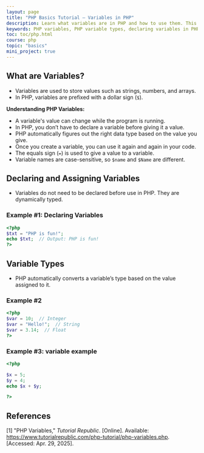 ```yaml
---
layout: page
title: "PHP Basics Tutorial – Variables in PHP"
description: Learn what variables are in PHP and how to use them. This beginner-friendly guide explains variable declaration, assignment, types, and case sensitivity with examples.
keywords: PHP variables, PHP variable types, declaring variables in PHP, assigning values in PHP, PHP dynamic typing, PHP case sensitivity, PHP basics for beginners, PHP data types
toc: toc/php.html
course: php
topic: "basics"
mini_project: true
---
```


## **What are Variables?**
- Variables are used to store values such as strings, numbers, and arrays. 
- In PHP, variables are prefixed with a dollar sign (`$`).

**Understanding PHP Variables:**

- A variable's value can change while the program is running.  
- In PHP, you don’t have to declare a variable before giving it a value.  
- PHP automatically figures out the right data type based on the value you give.  
- Once you create a variable, you can use it again and again in your code.  
- The equals sign (`=`) is used to give a value to a variable.  
- Variable names are case-sensitive, so `$name` and `$Name` are different.


## **Declaring and Assigning Variables**
- Variables do not need to be declared before use in PHP. They are dynamically typed.

### Example #1: Declaring Variables

```php
<?php
$txt = "PHP is fun!";
echo $txt;  // Output: PHP is fun!
?>
```

## **Variable Types**
- PHP automatically converts a variable’s type based on the value assigned to it.

### Example #2
  
```php
<?php
$var = 10;  // Integer
$var = "Hello!";  // String
$var = 3.14;  // Float
?>
```

### Example #3: variable example

```php
<?php

$x = 5;
$y = 4;
echo $x + $y;

?>
```

## References

[1] "PHP Variables," *Tutorial Republic*. [Online]. Available: <https://www.tutorialrepublic.com/php-tutorial/php-variables.php>. [Accessed: Apr. 29, 2025].

